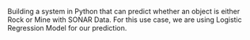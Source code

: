 Building a system in Python that can predict whether an object is either Rock or Mine with SONAR Data.
For this use case, we are using Logistic Regression Model for our prediction. 
